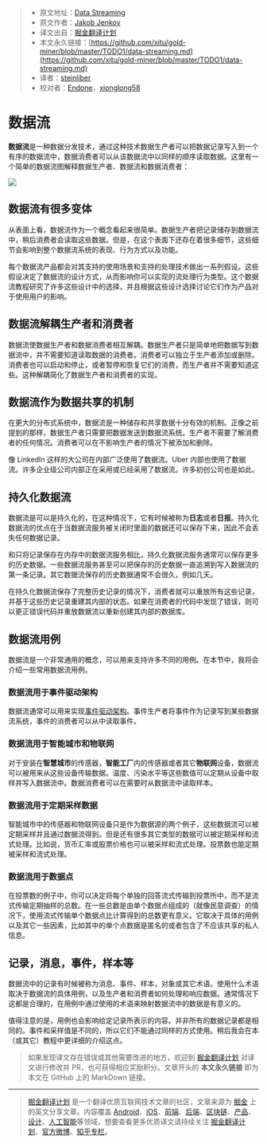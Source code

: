 > * 原文地址：[Data Streaming](http://tutorials.jenkov.com/data-streaming/index.html)
> * 原文作者：[Jakob Jenkov](https://twitter.com/#!/jjenkov)
> * 译文出自：[掘金翻译计划](https://github.com/xitu/gold-miner)
> * 本文永久链接：[https://github.com/xitu/gold-miner/blob/master/TODO1/data-streaming.md](https://github.com/xitu/gold-miner/blob/master/TODO1/data-streaming.md)
> * 译者：[steinliber](https://github.com/steinliber)
> * 校对者：[Endone](https://github.com/Endone)，[xionglong58](https://github.com/xionglong58)

# 数据流

**数据流**是一种数据分发技术，通过这种技术数据生产者可以把数据记录写入到一个有序的数据流中，数据消费者可以从该数据流中以同样的顺序读取数据。这里有一个简单的数据流图解释数据生产者、数据流和数据消费者：

![](http://tutorials.jenkov.com/images/data-streaming/data-streaming-introduction-1.png)

## 数据流有很多变体

从表面上看，数据流作为一个概念看起来很简单。数据生产者把记录储存到数据流中，稍后消费者会读取这些数据。但是，在这个表面下还存在着很多细节，这些细节会影响到整个数据流系统的表现、行为方式以及功能。

每个数据流产品都会对其支持的使用场景和支持的处理技术做出一系列假设。这些假设决定了数据流的设计方式，从而影响你可以实现的流处理行为类型。这个数据流教程研究了许多这些设计中的选择，并且根据这些设计选择讨论它们作为产品对于使用用户的影响。

## 数据流解耦生产者和消费者

数据流使数据生产者和数据消费者相互解耦。数据生产者只是简单地把数据写到数据流中，并不需要知道读取数据的消费者。消费者可以独立于生产者添加或删除。消费者也可以启动和停止，或者暂停和恢复它们的消费，而生产者并不需要知道这些。这种解耦简化了数据生产者和消费者的实现。

## 数据流作为数据共享的机制

在更大的分布式系统中，数据流是一种储存和共享数据十分有效的机制。正像之前提到的那样，数据生产者只需要把数据发送到数据流系统。生产者不需要了解消费者的任何情况。消费者可以在不影响生产者的情况下被添加和删除。

像 LinkedIn 这样的大公司在内部广泛使用了数据流。Uber 内部也使用了数据流。许多企业级公司内部正在采用或已经采用了数据流。许多初创公司也是如此。

## 持久化数据流

数据流是可以是持久化的，在这种情况下，它有时候被称为**日志**或者**日报**。持久化数据流的优点在于当数据流服务被关闭时里面的数据还可以保存下来，因此不会丢失任何数据记录。

和只将记录保存在内存中的数据流服务相比，持久化数据流服务通常可以保存更多的历史数据。一些数据流服务甚至可以把保存的历史数据一直追溯到写入数据流的第一条记录。其它数据流保存的历史数据通常不会很久，例如几天。

在持久化数据流保存了完整历史记录的情况下，消费者就可以重放所有这些记录，并基于这些历史记录重建其内部的状态。如果在消费者的代码中发现了错误，则可以更正错误代码并重放数据流以重新创建其内部的数据库。

## 数据流用例

数据流是一个非常通用的概念，可以用来支持许多不同的用例。在本节中，我将会介绍一些常用数据流用例。

### 数据流用于事件驱动架构

数据流通常可以用来实现[事件驱动架构](/software-architecture/event-driven-architecture.html)。事件生产者将事件作为记录写到某些数据流系统，事件的消费者可以从中读取事件。

### 数据流用于智能城市和物联网

对于安装在**智慧城市**的传感器，**智能工厂**内的传感器或者其它**物联网**设备，数据流可以被用来从这些设备传输数据。温度、污染水平等这些数值可以定期从设备中取样并写入数据流中。数据消费者可以在需要时从数据流中读取样本。

### 数据流用于定期采样数据

智能城市中的传感器和物联网设备只是作为数据源的两个例子，这些数据流可以被定期采样并且通过数据流得到。但是还有很多其它类型的数据可以被定期采样和流式处理。比如说，货币汇率或股票价格也可以被采样和流式处理。投票数也能定期被采样和流式处理。

### 数据流用于数据点

在投票数的例子中，你可以决定将每个单独的回答流式传输到投票所中，而不是流式传输定期抽样的总数。在一些总数是由单个数据点组成的（就像民意调查）的情况下，使用流式传输单个数据点比计算得到的总数更有意义。它取决于具体的用例以及其它一些因素，比如其中的单个点数据是匿名的或者包含了不应该共享的私人信息。

## 记录，消息，事件，样本等

数据流中的记录有时候被称为消息、事件、样本，对象或其它术语。使用什么术语取决于数据流的具体用例，以及生产者和消费者如何处理和响应数据。通常情况下这都是合理的，在用例中通过使用的术语来映射数据流中的数据是有意义的。

值得注意的是，用例也会影响给定记录所表示的内容。并非所有的数据记录都是相同的。事件和采样值是不同的，所以它们不能通过同样的方式使用。稍后我会在本（或其它）教程中更详细的介绍这点。

> 如果发现译文存在错误或其他需要改进的地方，欢迎到 [掘金翻译计划](https://github.com/xitu/gold-miner) 对译文进行修改并 PR，也可获得相应奖励积分。文章开头的 **本文永久链接** 即为本文在 GitHub 上的 MarkDown 链接。

---

> [掘金翻译计划](https://github.com/xitu/gold-miner) 是一个翻译优质互联网技术文章的社区，文章来源为 [掘金](https://juejin.im) 上的英文分享文章。内容覆盖 [Android](https://github.com/xitu/gold-miner#android)、[iOS](https://github.com/xitu/gold-miner#ios)、[前端](https://github.com/xitu/gold-miner#前端)、[后端](https://github.com/xitu/gold-miner#后端)、[区块链](https://github.com/xitu/gold-miner#区块链)、[产品](https://github.com/xitu/gold-miner#产品)、[设计](https://github.com/xitu/gold-miner#设计)、[人工智能](https://github.com/xitu/gold-miner#人工智能)等领域，想要查看更多优质译文请持续关注 [掘金翻译计划](https://github.com/xitu/gold-miner)、[官方微博](http://weibo.com/juejinfanyi)、[知乎专栏](https://zhuanlan.zhihu.com/juejinfanyi)。
